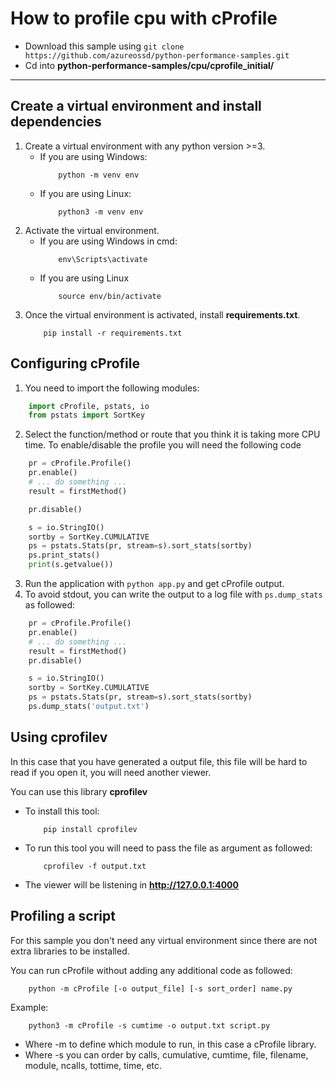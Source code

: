 # How to profile cpu with cProfile

- Download this sample using `git clone https://github.com/azureossd/python-performance-samples.git`
- Cd into **python-performance-samples/cpu/cprofile_initial/**


---

## Create a virtual environment and install dependencies
1. Create a virtual environment with any python version >=3.
    - If you are using Windows:
        ```shell
            python -m venv env
        ```
    - If you are using Linux:
        ```shell
            python3 -m venv env
       ```
2. Activate the virtual environment.
    - If you are using Windows in cmd:
        ```shell
            env\Scripts\activate
        ```
    - If you are using Linux
        ```shell
            source env/bin/activate
        ```
3. Once the virtual environment is activated, install **requirements.txt**.
    ```shell
        pip install -r requirements.txt
    ```

## Configuring cProfile
1. You need to import the following modules:
```python
    import cProfile, pstats, io
    from pstats import SortKey
```
2. Select the function/method or route that you think it is taking more CPU time. To enable/disable the profile you will need the following code

```python
    pr = cProfile.Profile()
    pr.enable()
    # ... do something ...
    result = firstMethod()

    pr.disable()

    s = io.StringIO()
    sortby = SortKey.CUMULATIVE
    ps = pstats.Stats(pr, stream=s).sort_stats(sortby)
    ps.print_stats()
    print(s.getvalue())
```
3. Run the application with `python app.py` and get cProfile output. 
4. To avoid stdout, you can write the output to a log file with `ps.dump_stats` as followed:

```python
    pr = cProfile.Profile()
    pr.enable()
    # ... do something ...
    result = firstMethod()
    pr.disable()

    s = io.StringIO()
    sortby = SortKey.CUMULATIVE
    ps = pstats.Stats(pr, stream=s).sort_stats(sortby)
    ps.dump_stats('output.txt')
```

## Using cprofilev
In this case that you have generated a output file, this file will be hard to read if you open it, you will need another viewer. 

You can use this library **cprofilev**
- To install this tool:
    ```shell
        pip install cprofilev
    ```
- To run this tool you will need to pass the file as argument as followed:

    ```shell
        cprofilev -f output.txt
    ```
- The viewer will be listening in **http://127.0.0.1:4000**




## Profiling a script 

For this sample you don't need any virtual environment since there are not extra libraries to be installed.

You can run cProfile without adding any additional code as followed:

```shell
    python -m cProfile [-o output_file] [-s sort_order] name.py
```
Example:

```shell
    python3 -m cProfile -s cumtime -o output.txt script.py
```

- Where -m to define which module to run, in this case a cProfile library.
- Where -s you can order by calls, cumulative, cumtime, file, filename, module, ncalls, tottime, time, etc.